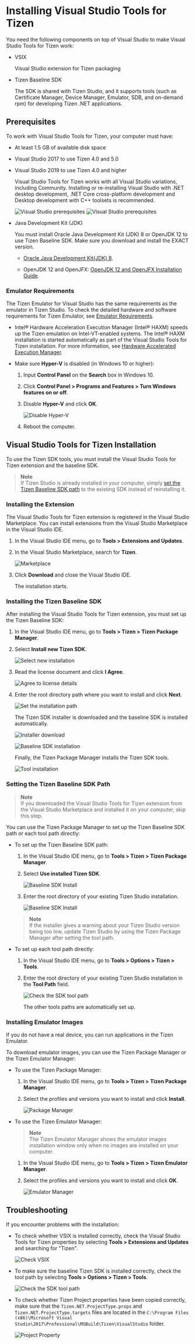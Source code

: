 # Installing Visual Studio Tools for Tizen

You need the following components on top of Visual Studio to make Visual Studio Tools for Tizen work:

- VSIX

  Visual Studio extension for Tizen packaging

- Tizen Baseline SDK

  The SDK is shared with Tizen Studio, and it supports tools (such as Certificate Manager, Device Manager, Emulator, SDB, and on-demand rpm) for developing Tizen .NET applications.


## Prerequisites

To work with Visual Studio Tools for Tizen, your computer must have:

- At least 1.5 GB of available disk space
- Visual Studio 2017 to use Tizen 4.0 and 5.0
- Visual Studio 2019 to use Tizen 4.0 and higher

  Visual Studio Tools for Tizen works with all Visual Studio variations, including Community. Installing or re-installing Visual Studio with .NET desktop development, .NET Core cross-platform development and Desktop development with C++ toolsets is recommended.

  ![Visual Studio prerequisites](media/prerequisite-vs.png)
  ![Visual Studio prerequisites](media/prerequisite-vs-native.png)

- Java Development Kit (JDK)

  You must install Oracle Java Development Kit (JDK) 8 or OpenJDK 12 to use 
Tizen Baseline SDK. Make sure you download and install the EXACT version.

  - [Oracle Java Development Kit(JDK) 8](https://www.oracle.com/technetwork/java/javase/downloads/jdk8-downloads-2133151.html).
 
  - OpenJDK 12 and OpenJFX: [OpenJDK 12 and OpenJFX Installation Guide](../tizen-studio/setup/openjdk.md#install-openjdk-for-windows).

### Emulator Requirements

The Tizen Emulator for Visual Studio has the same requirements as the emulator in Tizen Studio. To check the detailed hardware and software requirements for Tizen Emulator, see [Emulator Requirements](../tizen-studio/setup/prerequisites.md#emulator).

- Intel&reg; Hardware Acceleration Execution Manager (Intel&reg; HAXM) speeds up the Tizen emulation on Intel-VT-enabled systems. The Intel&reg; HAXM installation is started automatically as part of the Visual Studio Tools for Tizen installation. For more information, see [Hardware Accelerated Execution Manager](../tizen-studio/setup/hardware-accelerated-execution-manager.md).

- Make sure **Hyper-V** is disabled (in Windows 10 or higher):
  1. Input **Control Panel** on the **Search** box in Windows 10.

  2. Click **Control Panel > Programs and Features > Turn Windows features on or off**.

  3. Disable **Hyper-V** and click **OK**.

     ![Disable Hyper-V](media/cs_prerequisite-disable-hiperv.png)

  4. Reboot the computer.


<a name="install"></a>
## Visual Studio Tools for Tizen Installation

To use the Tizen SDK tools, you must install the Visual Studio Tools for Tizen extension and the baseline SDK.

> **Note**  
> If Tizen Studio is already installed in your computer, simply [set the Tizen Baseline SDK path](#set-tizen-baseline-sdk) to the existing SDK instead of reinstalling it.


### Installing the Extension

The Visual Studio Tools for Tizen extension is registered in the Visual Studio Marketplace. You can install extensions from the Visual Studio Marketplace in the Visual Studio IDE.

1. In the Visual Studio IDE menu, go to **Tools &gt; Extensions and Updates**.
2. In the Visual Studio Marketplace, search for **Tizen**.

   ![Marketplace](media/cps-extensions-and-updates.png)

3. Click **Download** and close the Visual Studio IDE.

   The installation starts.


### Installing the Tizen Baseline SDK

After installing the Visual Studio Tools for Tizen extension, you must set up the Tizen Baseline SDK:

1. In the Visual Studio IDE menu, go to **Tools &gt; Tizen &gt; Tizen Package Manager**.
2. Select **Install new Tizen SDK**.

   ![Select new installation](media/howtoinstall-installwizard1.png)

3. Read the license document and click **I Agree**.

   ![Agree to license details](media/howtoinstall-installwizard2.png)

4. Enter the root directory path where you want to install and click **Next**.

   ![Set the installation path](media/howtoinstall-installwizard3.png)

   The Tizen SDK installer is downloaded and the baseline SDK is installed automatically.

   ![Installer download](media/howtoinstall-installwizard4.png)

   ![Baseline SDK installation](media/howtoinstall-installwizard5.png)

   Finally, the Tizen Package Manager installs the Tizen SDK tools.

   ![Tool installation](media/howtoinstall-installwizard6.png)

<a name="set-tizen-baseline-sdk"></a>
### Setting the Tizen Baseline SDK Path 

> **Note**  
> If you downloaded the Visual Studio Tools for Tizen extension from the Visual Studio Marketplace and installed it on your computer, skip this step.


You can use the Tizen Package Manager to set up the Tizen Baseline SDK path or each tool path directly:

- To set up the Tizen Baseline SDK path:
  1. In the Visual Studio IDE menu, go to **Tools &gt; Tizen &gt; Tizen Package Manager**.
  2. Select **Use installed Tizen SDK**.

     ![Baseline SDK Install](media/howtoinstall-baselineinstall5.png)

  3. Enter the root directory of your existing Tizen Studio installation.

     ![Baseline SDK Install](media/howtoinstall-baselineinstall6.png)

  > **Note**  
  > If the installer gives a warning about your Tizen Studio version being too low, update Tizen Studio by using the Tizen Package Manager after setting the tool path.

- To set up each tool path directly:
  1. In the Visual Studio IDE menu, go to **Tools &gt; Options &gt; Tizen &gt; Tools**.
  2. Enter the root directory of your existing Tizen Studio installation in the **Tool Path** field.

     ![Check the SDK tool path](media/howtoinstall-checktoolpath.png)

     The other tools paths are automatically set up.

### Installing Emulator Images

If you do not have a real device, you can run applications in the Tizen Emulator.

To download emulator images, you can use the Tizen Package Manager or the Tizen Emulator Manager:

- To use the Tizen Package Manager:
  1. In the Visual Studio IDE menu, go to **Tools &gt; Tizen &gt; Tizen Package Manager**.
  2. Select the profiles and versions you want to install and click **Install**.

     ![Package Manager](media/howtoinstall-packagemanager.png)

- To use the Tizen Emulator Manager:

  > **Note**  
  > The Tizen Emulator Manager shows the emulator images installation window only when no images are installed on your computer.

  1. In the Visual Studio IDE menu, go to **Tools &gt; Tizen &gt; Tizen Emulator Manager**.
  2. Select the profiles and versions you want to install and click **OK**.

     ![Emulator Manager](media/howtoinstall-emulatormanager.png)


## Troubleshooting

If you encounter problems with the installation:

- To check whether VSIX is installed correctly, check the Visual Studio Tools for Tizen properties by selecting **Tools &gt; Extensions and Updates** and searching for "Tizen".

  ![Check VSIX](media/cps-extensions-and-updates.png)

- To make sure the baseline Tizen SDK is installed correctly, check the tool path by selecting **Tools &gt; Options &gt; Tizen &gt; Tools**.

  ![Check the SDK tool path](media/howtoinstall-checktoolpath.png)

- To check whether Tizen Project properties have been copied correctly, make sure that the `Tizen.NET.ProjectType.props` and `Tizen.NET.ProjectType.targets` files are located in the `C:\Program Files (x86)\Microsoft Visual Studio\2017\Professional\MSBuild\Tizen\VisualStudio` folder.

  ![Project Property](media/cps-project-property.png)

